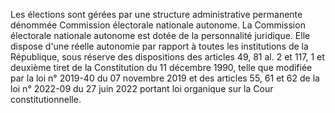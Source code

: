 Les élections sont gérées par une structure administrative permanente dénommée Commission électorale nationale autonome.
La Commission électorale nationale autonome est dotée de la personnalité juridique. Elle dispose d'une réelle autonomie par rapport à toutes les institutions de la République, sous réserve des dispositions des articles 49, 81 al. 2 et 117, 1 et deuxième tiret de la Constitution du 11 décembre 1990, telle que modifiée par la loi n° 2019-40 du 07 novembre 2019 et des articles 55, 61 et 62 de la loi n° 2022-09 du 27 juin 2022 portant loi organique sur la Cour constitutionnelle.
